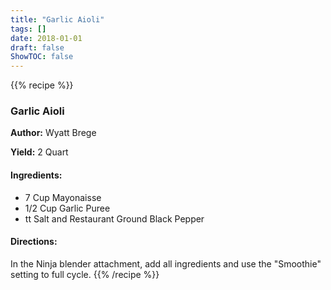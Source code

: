 ```yaml
---
title: "Garlic Aioli"
tags: []
date: 2018-01-01
draft: false
ShowTOC: false
---
```


{{% recipe %}}

### Garlic Aioli

**Author:** Wyatt Brege

**Yield:** 2 Quart


#### Ingredients:

-   7 Cup Mayonaisse
-   1/2 Cup Garlic Puree
-   tt Salt and Restaurant Ground Black Pepper

#### Directions: 

In the Ninja blender attachment, add all ingredients and use the
\"Smoothie\" setting to full cycle.
{{% /recipe %}}

